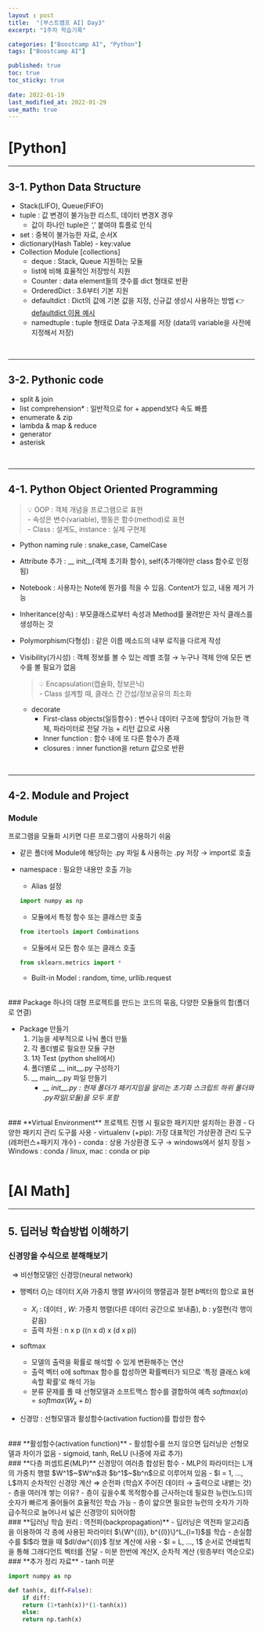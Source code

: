 ```yaml
---
layout : post
title:  "[부스트캠프 AI] Day3"
excerpt: "1주차 학습기록"

categories: ["Boostcamp AI", "Python"]
tags: ["Boostcamp AI"]

published: true
toc: true
toc_sticky: true
 
date: 2022-01-19
last_modified_at: 2022-01-29
use_math: true
---
```

 
# **[Python]**
---
## **3-1. Python Data Structure**
- Stack(LIFO), Queue(FIFO)
- tuple : 값 변경이 불가능한 리스트, 데이터 변경X 경우   
    * 값이 하나인 tuple은 ‘,’ 붙여야 튜플로 인식
- set : 중복이 불가능한 자료, 순서X
- dictionary(Hash Table) - key:value
- Collection Module [collections]
    - deque : Stack, Queue 지원하는 모듈
    - list에 비해 효율적인 저장방식 지원
    - Counter : data element들의 갯수를 dict 형태로 반환
    - OrderedDict : 3.6부터 기본 지원
    - defaultdict : Dict의 값에 기본 값을 지정, 신규값 생성시 사용하는 방법
        👉[defaultdict 이용 예시](https://colab.research.google.com/drive/1z3mcs2CiIgx3BpWM1e7AjYHzxA2gnEcE#scrollTo=3ZbDYg_ME85R)
    - namedtuple : tuple 형태로 Data 구조체를 저장 (data의 variable을 사전에 지정해서 저장)  

<br>

---
## **3-2. Pythonic code**
- split & join
- list comprehension* : 일반적으로 for + append보다 속도 빠름
- enumerate & zip
- lambda & map & reduce
- generator
- asterisk   

<br>

---
## **4-1. Python Object Oriented Programming**
>    💡  OOP : 객체 개념을 프로그램으로 표현   
    - 속성은 변수(variable), 행동은 함수(method)로 표현   
    - Class : 설계도, instance : 실제 구현체   

- Python naming rule : snake_case, CamelCase
- Attribute 추가 : __ init__(객체 초기화 함수), self(추가해야만 class 함수로 인정됨)
- Notebook : 사용자는 Note에 뭔가를 적을 수 있음. Content가 있고, 내용 제거 가능
- Inheritance(상속) : 부모클래스로부터 속성과 Method를 물려받은 자식 클래스를 생성하는 것
- Polymorphism(다형성) : 같은 이름 메소드의 내부 로직을 다르게 작성
- Visibility(가시성) : 객체 정보를 볼 수 있는 레벨 조절 → 누구나 객체 안에 모든 변수를 볼 필요가 없음   

    >    💡 Encapsulation(캡슐화, 정보은닉)   
        - Class 설계할 때, 클래스 간 간섭/정보공유의 최소화   

    - decorate
        - First-class objects(일등함수) : 변수나 데이터 구조에 할당이 가능한 객체, 파라미터로 전달 가능 + 리턴 값으로 사용
        - Inner function : 함수 내에 또 다른 함수가 존재
        - closures : inner function을 return 값으로 반환  

<br>

---
## **4-2. Module and Project**
### **Module**    
프로그램을 모듈화 시키면 다른 프로그램이 사용하기 쉬움
- 같은 폴더에 Module에 해당하는 .py 파일 & 사용하는 .py 저장 → import로 호출
- namespace : 필요한 내용만 호출 가능
    - Alias 설정
    
    ```python
    import numpy as np
    ```
    
    - 모듈에서 특정 함수 또는 클래스만 호출
    
    ```python
    from itertools import Combinations
    ```
    
    - 모듈에서 모든 함수 또는 클래스 호출
    
    ```python
    from sklearn.metrics import *
    ```
        
    - Built-in Model : random, time, urllib.request    

<br>
### Package
하나의 대형 프로젝트를 만드는 코드의 묶음, 다양한 모듈들의 합(폴더로 연결)   

- Package 만들기   
    1) 기능을 세부적으로 나눠 폴더 만듦   
    2) 각 폴더별로 필요한 모듈 구현         
    3) 1차 Test (python shell에서)   
    4) 폴더별로 __ init__.py 구성하기    
    5) __ main__.py 파일 만들기   
        * *__ init__.py : 현재 폴더가 패키지임을 알리는 초기화 스크립트     하위 폴더와 .py파일(모듈)을 모두 포함*    

<br>
### **Virtual Environment**
프로젝트 진행 시 필요한 패키지만 설치하는 환경
- 다양한 패키지 관리 도구를 사용
- virtualenv (+pip): 가장 대표적인 가상환경 관리 도구 (레퍼런스+패키지 개수)
- conda : 상용 가상환경 도구 → windows에서 설치 장점
    > Windows : conda / linux, mac : conda or pip

<br>
<br>

# **[AI Math]**
---
## **5. 딥러닝 학습방법 이해하기**
### **신경망을 수식으로 분해해보기**
&nbsp;  ⇒ 비선형모델인 신경망(neural network)
- 행벡터 $O_i$는 데이터 $X_i$와 가중치 행렬 $W$사이의 행렬곱과 절편 $b$벡터의 합으로 표현
    
    <!-- ![스크린샷 2022-01-20 오전 1.23.37.png](https://s3-us-west-2.amazonaws.com/secure.notion-static.com/0d957a0e-8edf-4525-bedd-5ae64c56cfa6/스크린샷_2022-01-20_오전_1.23.37.png) -->
    
    - $X_i$ : 데이터 , $W$: 가중치 행렬(다른 데이터 공간으로 보내줌), $b$ : y절편(각 행이 같음)
    - 출력 차원 : n x p   ((n x d) x (d x p))
- softmax   
    - 모델의 출력을 확률로 해석할 수 있게 변환해주는 연산   
    - 출력 벡터 o에 softmax 함수를 합성하면 확률벡터가 되므로 ‘특정 클래스 k에 속할 확률’로 해석 가능   
    - 분류 문제를 풀 때 선형모델과 소프트맥스 함수를 결합하여 예측
    $softmax(o) = softmax(W_x+b)$
- 신경망 : 선형모델과 활성함수(activation fuction)를 합성한 함수   

<br>
### **활성함수(activation function)**
- 활성함수를 쓰지 않으면 딥러닝은 선형모델과 차이가 없음
- sigmoid, tanh, ReLU (나중에 자료 추가)   

<br>
### **다층 퍼셉트론(MLP)**
 신경망이 여러층 합성된 함수   
- MLP의 파라미터는 L개의 가중치 행렬 $W^1$~$W^n$과 $b^1$~$b^n$으로 이루어져 있음
- $l = 1, ..., L$까지 순차적인 신경망 계산 ⇒ 순전파 (학습X 주어진 데이터 → 출력으로 내뱉는 것)
- 층을 여러개 쌓는 이유?
    - 층이 깊을수록 목적함수를 근사하는데 필요한 뉴런(노드)의 숫자가 빠르게 줄어들어 효율적인 학습 가능
    - 층이 얇으면 필요한 뉴런의 숫자가 기하급수적으로 늘어나서 넓은 신경망이 되어야함

<br>
### **딥러닝 학습 원리 : 역전파(backpropagation)**
- 딥러닝은 역전파 알고리즘을 이용하여 각 층에 사용된 파라미터 $\{W^{(l)}, b^{(l)}\}^L_{l=1}$를 학습
- 손실함수를 $l$라 했을 때 $dl/dw^{(l)}$ 정보 계산에 사용
- $l = L, ..., 1$ 순서로 연쇄법칙을 통해 그래디언트 벡터를 전달
- 미분 한번에 계산X, 순차적 계산 (윗층부터 역순으로)   

<br>
### **추가 정리 자료**
- tanh 미분

```python
import numpy as np

def tanh(x, diff=False):
    if diff:
    return (1+tanh(x))*(1-tanh(x))
    else:
    return np.tanh(x)
```

